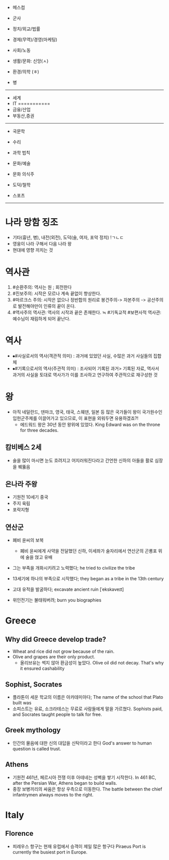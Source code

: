 * 메스컴

 * 군사

 * 정치/외교/법률

 * 경제(무역)/경영(마케팅)


 * 사회/노동

 * 생활/문화: 신앙(ㅅ)

 * 환경/의학 (ㅎ)
 * 병
-------------------
 * 세계
 * IT
===========
 * 금융/산업
 * 부동산,증권
-------------------
 * 국문학

 * 수리

 * 과학 법칙

 * 문화/예술
 * 문화 의식주

 * 도덕/철학

 * 스포츠
-------------------------------------------------------------------------------------------

# 나라 망함 징조
* 기타(흉년, 병), 내전(외전), 도덕(술, 여자, 포악 정치) !ㄱㄴㄷ
* 영웅이 나라 구해서 다음 나라 왕
* 현대에 영향 끼치는 것

# 역사관
1. #순환주의: 역사는 원 ; 회전한다
2. #진보주의: 시작은 모르나 계속 끝없이 향상한다.
3. #마르크스 주의: 시작은 없으나 정반합의 원리로 봉건주의-> 자본주의 -> 공산주의로 발전해야만이 인류의 끝이 온다.
4. #역사주의 역사관: 역사의 시작과 끝은 존재한다.
≒ #기독교적 #보편사적 역사관: 예수님이 재림하게 되어 끝난다.


# 역사
 * ⦁#사실로서의 역사(객관적 의미) : 과거에 있었던 사실, 수많은 과거 사실들의 집합체
 * ⦁#기록으로서의 역사(주관적 의미) : 조사되어 기록된 과거> 기록된 자료, 역사서
과거의 사실을 토대로 역사가가 이를 조사하고 연구하여 주관적으로 재구성한 것



# 왕
* 아직 네덜란드, 덴마크, 영국, 태국, 스웨덴, 일본 등 많은 국가들이 왕이 국가원수인 입헌군주제를 이끌어가고 있으므로, 이 표현을 외워두면 유용하겠죠?!
	* 에드워드 왕은 30년 동안 왕위에 있었다. King Edward was on the throne for three decades.

## 캄비베스 2세
* 술을 많이 마시면 눈도 흐려지고 어지러워진다라고 간언한 신하의 아들을 활로 심장을 꿰뚫음

## 은나라 주왕
* 기원전 10세기 중국
* 주지 육림
* 포락지형

## 연산군
* 폐비 윤씨의 보복
	* 폐비 윤씨에게 사약을 전달했던 신하, 이세좌가 술자리에서 연산군의 곤룡포 위에 술을 얹고 유배



* 그는 부족을 개화시키려고 노력했다; he tried to civilize the tribe	
* 13세기에 하나의 부족으로 시작했다; they began as a tribe in the 13th century
* 고대 유적을 발굴하다; excavate ancient ruin [ˈekskəveɪt]
* 위인전기는 불태워버려; burn you biographies

# Greece
## Why did Greece develop trade?
* Wheat and rice did not grow because of the rain.
* Olive and grapes are their only product.
  - 올리브유는 썩지 않아 환금성이 높았다. Olive oil did not decay. That's why it ensured cashability

## Sophist, Socrates
* 플라톤이 세운 학교의 이름은 아카데미아다; The name of the school that Plato built was
* 소피스트는 유료, 소크라테스는 무료로 사람들에게 말을 가르쳤다. Sophists paid, and Socrates taught people to talk for free.

## Greek mythology
* 인간의 물음에 대한 신의 대답을 신탁이라고 한다 God's answer to human question is called trust.

## Athens
* 기원전 461년, 페르시아 전쟁 이후 아테네는 성벽을 쌓기 시작한다. In 461 BC, after the Persian War, Athens began to build walls.
* 중장 보병끼리의 싸움은 항상 우측으로 이동한다. The battle between the chief infantrymen always moves to the right.

# Italy

## Florence
* 피레우스 항구는 현재 유럽에서 승객이 제일 많은 항구다 Piraeus Port is currently the busiest port in Europe.
